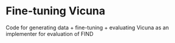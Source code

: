 # Fine-tuning Vicuna

Code for generating data + fine-tuning + evaluating Vicuna as an implementer for evaluation of FIND

